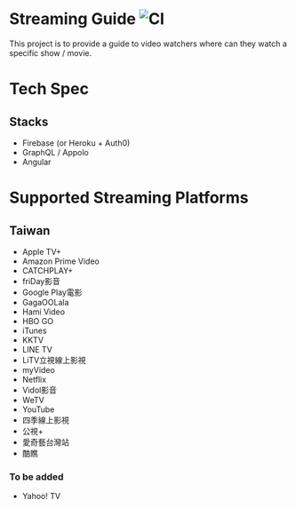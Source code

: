 # Streaming Guide ![CI](https://github.com/df1/streaming-guide/workflows/CI/badge.svg)

This project is to provide a guide to video watchers where can they watch a specific show / movie.

# Tech Spec
## Stacks
- Firebase (or Heroku + Auth0)
- GraphQL / Appolo
- Angular

# Supported Streaming Platforms
## Taiwan
- Apple TV+
- Amazon Prime Video
- CATCHPLAY+
- friDay影音
- Google Play電影
- GagaOOLala
- Hami Video
- HBO GO
- iTunes
- KKTV
- LINE TV
- LiTV立視線上影視
- myVideo
- Netflix
- Vidol影音
- WeTV
- YouTube
- 四季線上影視
- 公視+
- 愛奇藝台灣站
- 酷瞧
### To be added
- Yahoo! TV




